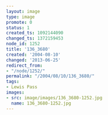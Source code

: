 ```yaml
---
layout: image
type: image
promote: 0
status: 1
created_ts: 1092144090
changed_ts: 1372159453
node_id: 1252
title: '136_3680'
created: '2004-08-10'
changed: '2013-06-25'
redirect_from:
- "/node/1252/"
permalink: "/2004/08/10/136_3680/"
tags:
- Lewis Pass
images:
- src: image/images/136_3680-1252.jpg
  name: 136_3680-1252.jpg
---
```


